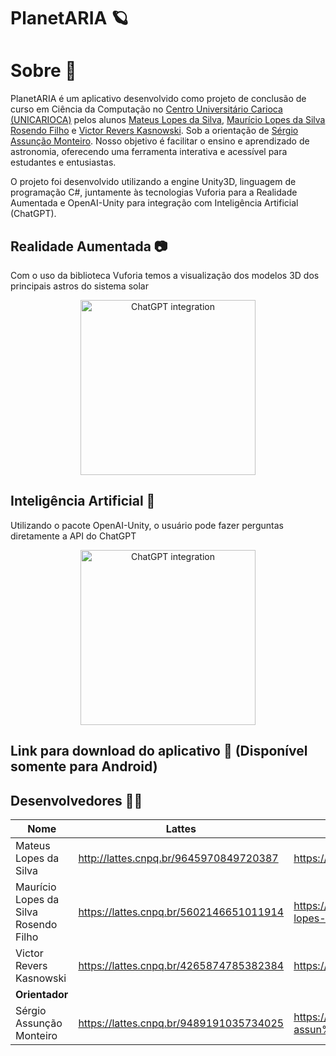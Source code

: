# PlanetARIA 🪐

# Sobre 📖

PlanetARIA é um aplicativo desenvolvido como projeto de conclusão de curso em Ciência da Computação no [Centro Universitário Carioca (UNICARIOCA)](https://unicarioca.edu.br/) pelos alunos [Mateus Lopes da Silva](https://www.linkedin.com/in/mateusdesu/), [Maurício Lopes da Silva Rosendo Filho](https://www.linkedin.com/in/maur%C3%ADcio-lopes-1997b1255/) e [Victor Revers Kasnowski](https://www.linkedin.com/in/victorreverskasnowski/). Sob a orientação de [Sérgio Assunção Monteiro](https://www.linkedin.com/in/sergio-assun%C3%A7%C3%A3o-monteiro-b781897b/). Nosso objetivo é facilitar o ensino e aprendizado de astronomia, oferecendo uma ferramenta interativa e acessível para estudantes e entusiastas.

O projeto foi desenvolvido utilizando a engine Unity3D, linguagem de programação C#, juntamente às tecnologias Vuforia para a Realidade Aumentada e OpenAI-Unity para integração com Inteligência Artificial (ChatGPT).

## Realidade Aumentada 📷

Com o uso da biblioteca Vuforia temos a visualização dos modelos 3D dos principais astros do sistema solar

<p align="center">
    <img src="https://i.pinimg.com/736x/f6/e3/2e/f6e32eb567b12f00db996e4061065618.jpg" alt="ChatGPT integration" width="280"/>
</p>

## Inteligência Artificial 🤖

Utilizando o pacote OpenAI-Unity, o usuário pode fazer perguntas diretamente a API do ChatGPT

<p align="center">
  <img src="https://i.pinimg.com/736x/57/6c/98/576c988f0aa157170eb5786087edf7a8.jpg" alt="ChatGPT integration" width="280"/>
</p>

## Link para download do aplicativo 🔭 (Disponível somente para Android)

<a src="google.com"/>

## Desenvolvedores 🧑‍💻

| **Nome**                              | **Lattes**                              | **Linkedin**                                                             |
| ------------------------------------- | --------------------------------------- | ------------------------------------------------------------------------ |
| Mateus Lopes da Silva                 | http://lattes.cnpq.br/9645970849720387  | https://www.linkedin.com/in/mateusdesu/                                  |
| Maurício Lopes da Silva Rosendo Filho | https://lattes.cnpq.br/5602146651011914 | https://www.linkedin.com/in/maur%C3%ADcio-lopes-1997b1255/               |
| Victor Revers Kasnowski               | https://lattes.cnpq.br/4265874785382384 | https://www.linkedin.com/in/victorreverskasnowski/                       |
| **Orientador**                        |                                         |                                                                          |
| Sérgio Assunção Monteiro              | https://lattes.cnpq.br/9489191035734025 | https://www.linkedin.com/in/sergio-assun%C3%A7%C3%A3o-monteiro-b781897b/ |
